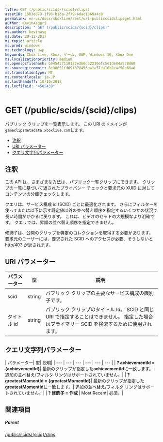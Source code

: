 ```yaml
---
title: GET (/public/scids/{scid}/clips)
assetID: 15b3e873-1f96-b1da-2f79-6dac1369a4c0
permalink: en-us/docs/xboxlive/rest/uri-publicscidclipsget.html
author: KevinAsgari
description: " GET (/public/scids/{scid}/clips)"
ms.author: kevinasg
ms.date: 20-12-2017
ms.topic: article
ms.prod: windows
ms.technology: uwp
keywords: Xbox Live, Xbox, ゲーム, UWP, Windows 10, Xbox One
ms.localizationpriority: medium
ms.openlocfilehash: b945427118122e3b6d52210efc5e1de84a8c8d68
ms.sourcegitcommit: 8e30651fd691378455ea1a57da10b2e4f50e66a0
ms.translationtype: MT
ms.contentlocale: ja-JP
ms.lasthandoff: 10/10/2018
ms.locfileid: "4505439"
---
```

# <a name="get-publicscidsscidclips"></a>GET (/public/scids/{scid}/clips)
パブリック クリップを一覧表示します。 この URI のドメインが`gameclipsmetadata.xboxlive.com`します。
 
  * [注釈](#ID4EV)
  * [URI パラメーター](#ID4ECB)
  * [クエリ文字列パラメーター](#ID4ENB)
 
<a id="ID4EV"></a>

 
## <a name="remarks"></a>注釈
 
この API は、さまざまな方法は、パブリック一覧クリップにできます。 クリップの一覧に基づいて返されたプライバシー チェックと要求元の XUID に対してコンテンツの分離チェックします。
 
クエリは、サービス構成 id (SCID) ごとに最適化されます。 さらにフィルターを使ってまたは以下に示す既定値以外の並べ替え順序を指定するいくつかの状況で長い時間がかかるに戻ります。 これは、ビデオのセットの大規模なより明確です。 クエリでは、昇順の並べ替え順序を指定できません。
 
修飾子は、公開のクリップを特定のコレクションを取得する必要があります。 要求元のユーザーには、要求された SCID へのアクセスが必要、そうしないと http/403 が返されます。
  
<a id="ID4ECB"></a>

 
## <a name="uri-parameters"></a>URI パラメーター
 
| パラメーター| 型| 説明| 
| --- | --- | --- | 
| scid| string| パブリック クリップの主要なサービス構成の識別子です。| 
| タイトル id| string| パブリック クリップのタイトル Id。 SCID と同じ URI で指定することはできません。 指定した場合はプライマリー SCID を検索するために使用されます。| 
  
<a id="ID4ENB"></a>

 
## <a name="query-string-parameters"></a>クエリ文字列パラメーター
 
| パラメーター| 型| 説明| 
| --- | --- | --- | --- | --- | --- | 
| <b>? achievementId = {achievementId}</b>| 最新のクリップが指定した<b>achievementId</b>に一致します。| 追加の並べ替え/フィルタ リングはサポートされていません。| 
| <b>? greatestMomentId = {greatestMomentId}</b>| 最新のクリップが指定した<b>greatestMomentId</b>に一致します。| 追加の並べ替え/フィルタ リングはサポートされていません。| 
| <b>? 修飾子 = 作成 </b>| Most Recent| 必須。| 
  
<a id="ID4EDD"></a>

 
## <a name="see-also"></a>関連項目
 
<a id="ID4EFD"></a>

 
##### <a name="parent"></a>Parent 

[/public/scids/{scid}/clips](uri-publicscidclips.md)

   